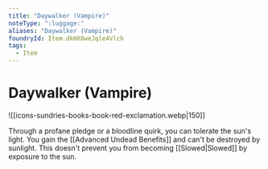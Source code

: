 ```yaml
---
title: "Daywalker (Vampire)"
noteType: ":luggage:"
aliases: "Daywalker (Vampire)"
foundryId: Item.dkHX8weJqle4Vlch
tags:
  - Item
---
```


# Daywalker (Vampire)
![[icons-sundries-books-book-red-exclamation.webp|150]]

Through a profane pledge or a bloodline quirk, you can tolerate the sun's light. You gain the [[Advanced Undead Benefits]] and can't be destroyed by sunlight. This doesn't prevent you from becoming [[Slowed|Slowed]] by exposure to the sun.
